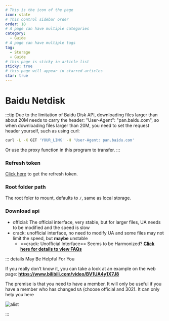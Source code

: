 ```yaml
---
# This is the icon of the page
icon: state
# This control sidebar order
order: 18
# A page can have multiple categories
category:
  - Guide
# A page can have multiple tags
tag:
  - Storage
  - Guide
# this page is sticky in article list
sticky: true
# this page will appear in starred articles
star: true
---
```


# Baidu Netdisk

:::tip
Due to the limitation of Baidu Disk API, downloading files larger than about 20M needs to carry the header: "User-Agent": "pan.baidu.com", so when downloading files larger than 20M, you need to set the request header yourself, such as using curl:
```bash
curl -L -X GET 'YOUR_LINK' -H 'User-Agent: pan.baidu.com'
```
Or use the proxy function in this program to transfer.
:::

### Refresh token
[Click here](https://openapi.baidu.com/oauth/2.0/authorize?response_type=code&client_id=iYCeC9g08h5vuP9UqvPHKKSVrKFXGa1v&redirect_uri=https://tool.nn.ci/baidu/callback&scope=basic,netdisk&qrcode=1) to get the refresh token.

### Root folder path
The root foler to mount, defaults to `/`, same as local storage.

### Download api
- official: The official interface, very stable, but for larger files, UA needs to be modified and the speed is slow
- crack: unofficial interface, no need to modify UA and some files may not limit the speed, but **maybe** unstable
  - ==crack: Unofficial Interface== Seems to be Harmonized? [**Click here for details to view FAQs**](../../faq/why.md#baidu-cloud-disk-unofficial-download-error-appears-hit-black-userlist,-hit-illegal-dlna)




::: details May Be Helpful For You

If you really don’t know it, you can take a look at an example on the web page: **https://www.bilibili.com/video/BV1UA4y1X7J8**

The premise is that you need to have a member. It will only be useful if you have a member who has changed `UA` (choose official and 302). It can only help you here

![alist](/img/drivers/baidu/bdUA.png)

:::